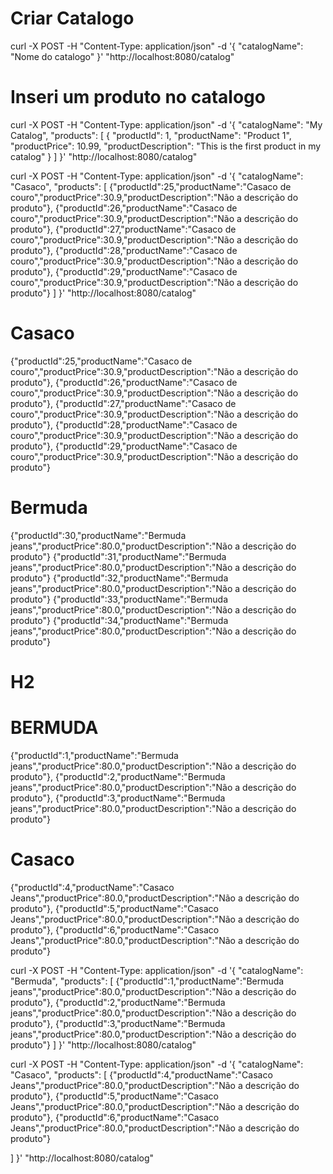 # Criar Catalogo
curl -X POST -H "Content-Type: application/json" -d '{ 
  "catalogName": "Nome do catalogo" 
 }' 
"http://localhost:8080/catalog"

# Inseri um produto no catalogo
curl -X POST -H "Content-Type: application/json" -d '{
  "catalogName": "My Catalog",
  "products": [
    {
      "productId": 1,
      "productName": "Product 1",
      "productPrice": 10.99,
      "productDescription": "This is the first product in my catalog"
    }
  ]
}' "http://localhost:8080/catalog"

curl -X POST -H "Content-Type: application/json" -d '{
  "catalogName": "Casaco",
  "products": [
    {"productId":25,"productName":"Casaco de couro","productPrice":30.9,"productDescription":"Não a descrição do produto"},
{"productId":26,"productName":"Casaco de couro","productPrice":30.9,"productDescription":"Não a descrição do produto"},
{"productId":27,"productName":"Casaco de couro","productPrice":30.9,"productDescription":"Não a descrição do produto"},
{"productId":28,"productName":"Casaco de couro","productPrice":30.9,"productDescription":"Não a descrição do produto"},
{"productId":29,"productName":"Casaco de couro","productPrice":30.9,"productDescription":"Não a descrição do produto"}
  ]
}' "http://localhost:8080/catalog"


# Casaco
{"productId":25,"productName":"Casaco de couro","productPrice":30.9,"productDescription":"Não a descrição do produto"},
{"productId":26,"productName":"Casaco de couro","productPrice":30.9,"productDescription":"Não a descrição do produto"},
{"productId":27,"productName":"Casaco de couro","productPrice":30.9,"productDescription":"Não a descrição do produto"},
{"productId":28,"productName":"Casaco de couro","productPrice":30.9,"productDescription":"Não a descrição do produto"},
{"productId":29,"productName":"Casaco de couro","productPrice":30.9,"productDescription":"Não a descrição do produto"}


# Bermuda
{"productId":30,"productName":"Bermuda jeans","productPrice":80.0,"productDescription":"Não a descrição do produto"}
{"productId":31,"productName":"Bermuda jeans","productPrice":80.0,"productDescription":"Não a descrição do produto"}
{"productId":32,"productName":"Bermuda jeans","productPrice":80.0,"productDescription":"Não a descrição do produto"}
{"productId":33,"productName":"Bermuda jeans","productPrice":80.0,"productDescription":"Não a descrição do produto"}
{"productId":34,"productName":"Bermuda jeans","productPrice":80.0,"productDescription":"Não a descrição do produto"}




# H2 #



# BERMUDA

{"productId":1,"productName":"Bermuda jeans","productPrice":80.0,"productDescription":"Não a descrição do produto"},
{"productId":2,"productName":"Bermuda jeans","productPrice":80.0,"productDescription":"Não a descrição do produto"},
{"productId":3,"productName":"Bermuda jeans","productPrice":80.0,"productDescription":"Não a descrição do produto"}


# Casaco


{"productId":4,"productName":"Casaco Jeans","productPrice":80.0,"productDescription":"Não a descrição do produto"},
{"productId":5,"productName":"Casaco Jeans","productPrice":80.0,"productDescription":"Não a descrição do produto"},
{"productId":6,"productName":"Casaco Jeans","productPrice":80.0,"productDescription":"Não a descrição do produto"}


curl -X POST -H "Content-Type: application/json" -d '{
  "catalogName": "Bermuda",
  "products": [
    {"productId":1,"productName":"Bermuda jeans","productPrice":80.0,"productDescription":"Não a descrição do produto"},
{"productId":2,"productName":"Bermuda jeans","productPrice":80.0,"productDescription":"Não a descrição do produto"},
{"productId":3,"productName":"Bermuda jeans","productPrice":80.0,"productDescription":"Não a descrição do produto"}
  ]
}' "http://localhost:8080/catalog"


curl -X POST -H "Content-Type: application/json" -d '{
  "catalogName": "Casaco",
  "products": [
    {"productId":4,"productName":"Casaco Jeans","productPrice":80.0,"productDescription":"Não a descrição do produto"},
{"productId":5,"productName":"Casaco Jeans","productPrice":80.0,"productDescription":"Não a descrição do produto"},
{"productId":6,"productName":"Casaco Jeans","productPrice":80.0,"productDescription":"Não a descrição do produto"}

  ]
}' "http://localhost:8080/catalog"